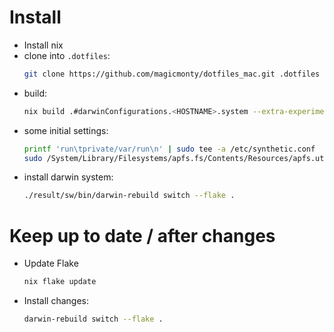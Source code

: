 # Install
- Install nix
- clone into `.dotfiles`:
  ```sh
  git clone https://github.com/magicmonty/dotfiles_mac.git .dotfiles
  ```
- build:
  ```sh
  nix build .#darwinConfigurations.<HOSTNAME>.system --extra-experimental-features "nix-command flakes"
  ```
- some initial settings:
  ```sh
  printf 'run\tprivate/var/run\n' | sudo tee -a /etc/synthetic.conf
  sudo /System/Library/Filesystems/apfs.fs/Contents/Resources/apfs.util -t
  ```
- install darwin system:
  ```sh
  ./result/sw/bin/darwin-rebuild switch --flake .
  ```

# Keep up to date / after changes

- Update Flake
  ```sh
  nix flake update
  ```
- Install changes:
  ```sh
  darwin-rebuild switch --flake .
  ```
